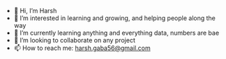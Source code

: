 - 👋 Hi, I’m Harsh
- 👀 I’m interested in learning and growing, and helping people along the way
- 🌱 I’m currently learning anything and everything data, numbers are bae
- 💞️ I’m looking to collaborate on any project
- 📫 How to reach me: harsh.gaba56@gmail.com

<!---
AlienVisitor/AlienVisitor is a ✨ special ✨ repository because its `README.md` (this file) appears on your GitHub profile.
You can click the Preview link to take a look at your changes.
--->
